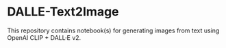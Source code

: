 # DALLE-Text2Image 
This repository contains notebook(s) for generating images from text using OpenAI CLIP + DALL·E v2.


